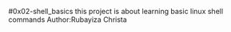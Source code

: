 #0x02-shell_basics
this project is about learning basic linux shell commands
Author:Rubayiza Christa

